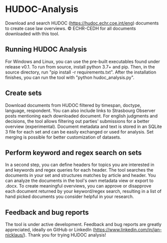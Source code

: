 # HUDOC-Analysis
Download and search HUDOC (https://hudoc.echr.coe.int/eng) documents to create case law overviews. © ECHR-CEDH for all documents downloaded with this tool.

## Running HUDOC Analysis
For Windows and Linux, you can use the pre-built executables found under release v0.1. To run from source, install python 3.7+ and pip. Then, in the source directory, run "pip install -r requirements.txt". After the installation finishes, you can run the tool with "python hudoc_analysis.py".

## Create sets
Download documents from HUDOC filtered by timespan, doctype, language, respondent. You can also include links to Strasbourg Observer posts mentioning each downloaded document. For english judgments and decisions, the tool allows filtering out parties' submissions for a better overview (experimental). Document metadata and text is stored in an SQLite 3 file for each set and can be easily exchanged or used for analysis. Set merging is possible for better customization of datasets.

## Perform keyword and regex search on sets
In a second step, you can define headers for topics you are interested in and keywords and regex queries for each header. The tool searches the documents in your set and structures matches by article and header. You can analyze the documents in the tool's own metadata view or export to .docx. To create meaningful overviews, you can approve or disapprove each document returned by your keyword/regex search, resulting in a list of hand picked documents you consider helpful in your research.

## Feedback and bug reports
The tool is under active development. Feedback and bug reports are greatly appreciated, ideally on GitHub or LinkedIn (https://www.linkedin.com/in/jan-nicklaus/). Thank you for trying HUDOC analysis!
